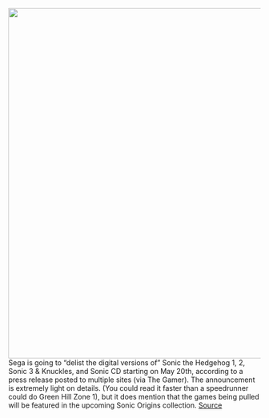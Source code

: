 <img src='https://cdn.vox-cdn.com/thumbor/FurMslQuKBES-pacYaBCp60aOio=/0x0:1270x832/1200x800/filters:focal(534x315:736x517)/cdn.vox-cdn.com/uploads/chorus_image/image/70796896/Screen_Shot_2022_04_26_at_13.36.54.0.png' width='700px' /><br/>
Sega is going to “delist the digital versions of” Sonic the Hedgehog 1, 2, Sonic 3 & Knuckles, and Sonic CD starting on May 20th, according to a press release posted to multiple sites (via The Gamer). The announcement is extremely light on details. (You could read it faster than a speedrunner could do Green Hill Zone 1), but it does mention that the games being pulled will be featured in the upcoming Sonic Origins collection.
<a href='https://www.theverge.com/2022/4/26/23043398/sega-pulls-classic-sonic-the-hedgehog-games-digital-stores-origins'> Source <a/>